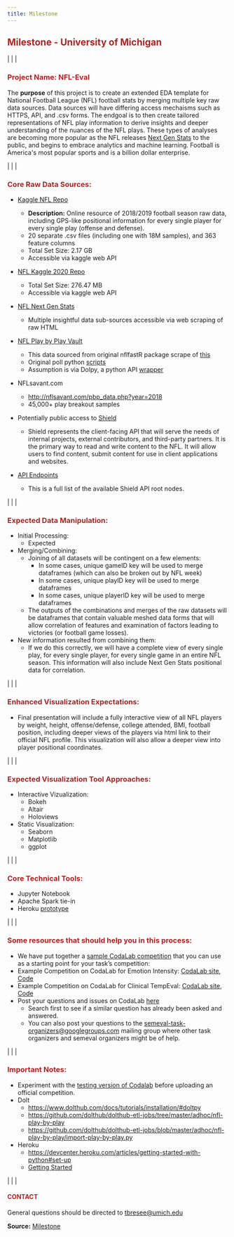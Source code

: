 ```yaml
---
title: Milestone
---
```




## <font color='firebrick'>Milestone - University of Michigan</font>

|
|
|

### <font color='firebrick'>Project Name: NFL-Eval</font>

The **purpose** of this project is to create an extended EDA template for National Football League (NFL) football stats by merging multiple key raw data sources.  Data sources will have differing access mechaisms such as HTTPS, API, and .csv forms.  The endgoal is to then create tailored representations of NFL play information to derive insights and deeper understanding of the nuances of the NFL plays.  These types of analyses are becoming more popular as the NFL releases [Next Gen Stats](https://nextgenstats.nfl.com/) to the public, and begins to embrace analytics and machine learning. Football is America's most popular sports and is a billion dollar enterprise.  


|
|
|



### <font color='firebrick'>Core Raw Data Sources:</font>
 - [Kaggle NFL Repo](https://www.kaggle.com/c/nfl-big-data-bowl-2021/data)
   - **Description:** Online resource of 2018/2019 football season raw data, including GPS-like positional information for every single player for every single play (offense and defense). 
   - 20 separate .csv files (including one with 18M samples), and 363 feature columns
   - Total Set Size:  2.17 GB
   - Accessible via kaggle web API

 - [NFL Kaggle 2020 Repo](https://www.kaggle.com/c/nfl-big-data-bowl-2020/data)
   - Total Set Size:  276.47 MB
   - Accessible via kaggle web API 

 - [NFL Next Gen Stats](https://nextgenstats.nfl.com/)
   - Multiple insightful data sub-sources accessible via web scraping of raw HTML

 - [NFL Play by Play Vault](https://www.dolthub.com/repositories/Liquidata/nfl-play-by-play)
   - This data sourced from original nflfastR package scrape of [this](https://github.com/guga31bb/nflfastR-data)
   - Original poll python [scripts](https://github.com/dolthub/dolthub-etl-jobs/tree/master/adhoc/nfl-play-by-play)
   - Assumption is via Dolpy, a python API [wrapper](https://www.dolthub.com/docs/tutorials/installation/#doltpy)

 - NFLsavant.com
   - http://nflsavant.com/pbp_data.php?year=2018
   - 45,000+ play breakout samples 

 - Potentially public access to [Shield](https://api.nfl.com/docs/getting-started/index.html)
   - Shield represents the client-facing API that will serve the needs of internal projects, external contributors, and third-party partners. It is the primary way to read and write content to the NFL. It will allow users to find content, submit content for use in client applications and websites.
  - [API Endpoints](https://api.nfl.com/docs/global/endpoints/index.html) 
    - This is a full list of the available Shield API root nodes.


|
|
|


### <font color='firebrick'>Expected Data Manipulation:</font>
 - Initial Processing:
   - Expected 
- Merging/Combining:
   - Joining of all datasets will be contingent on a few elements:
     - In some cases, unique gameID key will be used to merge dataframes (which can also be broken out by NFL week)
     - In some cases, unique playID key will be used to merge dataframes
     - In some cases, unique playerID key will be used to merge dataframes
   - The outputs of the combinations and merges of the raw datasets will be dataframes that contain valuable meshed data forms that will allow correlation of features and examination of factors leading to victories (or football game losses).  
- New information resulted from combining them:
   - If we do this correctly, we will have a complete view of every single play, for every single player, for every single game in an entire NFL season.  This information will also include Next Gen Stats positional data for correlation. 


|
|
|



### <font color='firebrick'>Enhanced Visualization Expectations:</font>
 - Final presentation will include a fully interactive view of all NFL players by weight, height, offense/defense, college attended, BMI, football position, including deeper views of the players via html link to their official NFL profile. This visualization will also allow a deeper view into player positional coordinates. 


|
|
|



### <font color='firebrick'>Expected Visualization Tool Approaches:</font>
 - Interactive Vizualization: 
   - Bokeh
   - Altair
   - Holoviews
 - Static Visualization:
   - Seaborn
   - Matplotlib
   - ggplot 


|
|
|



### <font color='firebrick'>Core Technical Tools:</font>
 - Jupyter Notebook
 - Apache Spark tie-in
 - Heroku [prototype](https://immense-eyrie-75566.herokuapp.com/)
 


|
|
|


### <font color='firebrick'>Some resources that should help you in this process:</font>
 - We have put together a [sample CodaLab competition](https://github.com/bethard/semeval-codalab) that you can use as a starting point for your task’s competition: 
 - Example Competition on CodaLab for Emotion Intensity: [CodaLab site](https://competitions.codalab.org/competitions/16380), [Code](https://github.com/felipebravom/EmoInt/tree/master/codalab)
 - Example Competition on CodaLab for Clinical TempEval: [CodaLab site](https://competitions.codalab.org/competitions/15621), [Code](https://github.com/bethard/clinical-tempeval)
 - Post your questions and issues on CodaLab [here](https://github.com/codalab/codalab-competitions/issues)
   - Search first to see if a similar question has already been asked and answered.
   - You can also post your questions to the semeval-task-organizers@googlegroups.com mailing group where other task organizers and semeval organizers might be of help.


|
|
|


### <font color='firebrick'>Important Notes:</font>
 - Experiment with the [testing version of Codalab](https://competitions-test.codalab.org/) before uploading an official competition.
 - Dolt
   - https://www.dolthub.com/docs/tutorials/installation/#doltpy
   - https://github.com/dolthub/dolthub-etl-jobs/tree/master/adhoc/nfl-play-by-play 
   - https://github.com/dolthub/dolthub-etl-jobs/blob/master/adhoc/nfl-play-by-play/import-play-by-play.py
 - Heroku
   - https://devcenter.heroku.com/articles/getting-started-with-python#set-up
   - [Getting Started](https://devcenter.heroku.com/articles/getting-started-with-python#define-a-procfile)


|
|
|


#### <font color='firebrick'>CONTACT</font>
General questions should be directed to <tbresee@umich.edu>



**Source:** [Milestone](https://tombresee.github.io/NFL/milestone)

